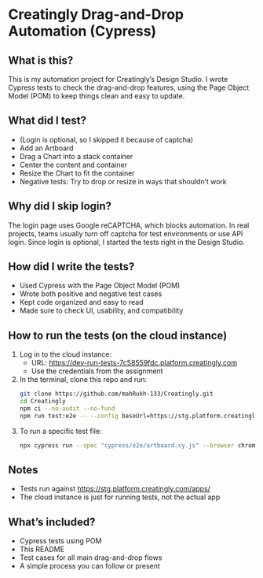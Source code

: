 
# Creatingly Drag-and-Drop Automation (Cypress)

## What is this?
This is my automation project for Creatingly’s Design Studio. I wrote Cypress tests to check the drag-and-drop features, using the Page Object Model (POM) to keep things clean and easy to update.

## What did I test?
- (Login is optional, so I skipped it because of captcha)
- Add an Artboard
- Drag a Chart into a stack container
- Center the content and container
- Resize the Chart to fit the container
- Negative tests: Try to drop or resize in ways that shouldn’t work

## Why did I skip login?
The login page uses Google reCAPTCHA, which blocks automation. In real projects, teams usually turn off captcha for test environments or use API login. Since login is optional, I started the tests right in the Design Studio.

## How did I write the tests?
- Used Cypress with the Page Object Model (POM)
- Wrote both positive and negative test cases
- Kept code organized and easy to read
- Made sure to check UI, usability, and compatibility

## How to run the tests (on the cloud instance)
1. Log in to the cloud instance:
   - URL: https://dev-run-tests-7c58559fdc.platform.creatingly.com
   - Use the credentials from the assignment
2. In the terminal, clone this repo and run:
   ```bash
   git clone https://github.com/mahRukh-133/Creatingly.git
   cd Creatingly
   npm ci --no-audit --no-fund
   npm run test:e2e -- --config baseUrl=https://stg.platform.creatingly.com/apps/
   ```
3. To run a specific test file:
   ```bash
   npx cypress run --spec "cypress/e2e/artboard.cy.js" --browser chrome --config baseUrl=https://stg.platform.creatingly.com/apps/
   ```

## Notes
- Tests run against https://stg.platform.creatingly.com/apps/
- The cloud instance is just for running tests, not the actual app

## What’s included?
- Cypress tests using POM
- This README
- Test cases for all main drag-and-drop flows
- A simple process you can follow or present